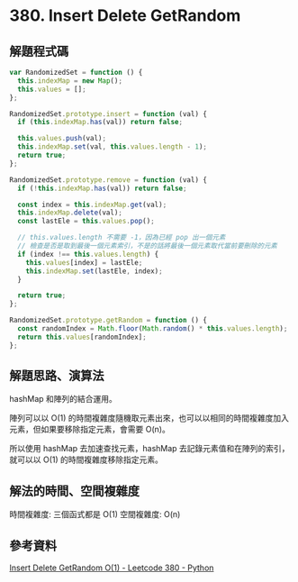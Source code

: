 # 380. Insert Delete GetRandom

## 解題程式碼

```javascript
var RandomizedSet = function () {
  this.indexMap = new Map();
  this.values = [];
};

RandomizedSet.prototype.insert = function (val) {
  if (this.indexMap.has(val)) return false;

  this.values.push(val);
  this.indexMap.set(val, this.values.length - 1);
  return true;
};

RandomizedSet.prototype.remove = function (val) {
  if (!this.indexMap.has(val)) return false;

  const index = this.indexMap.get(val);
  this.indexMap.delete(val);
  const lastEle = this.values.pop();

  // this.values.length 不需要 -1，因為已經 pop 出一個元素
  // 檢查是否是取到最後一個元素索引，不是的話將最後一個元素取代當前要刪除的元素
  if (index !== this.values.length) {
    this.values[index] = lastEle;
    this.indexMap.set(lastEle, index);
  }

  return true;
};

RandomizedSet.prototype.getRandom = function () {
  const randomIndex = Math.floor(Math.random() * this.values.length);
  return this.values[randomIndex];
};
```

## 解題思路、演算法

hashMap 和陣列的結合運用。

陣列可以以 O(1) 的時間複雜度隨機取元素出來，也可以以相同的時間複雜度加入元素，但如果要移除指定元素，會需要 O(n)。

所以使用 hashMap 去加速查找元素，hashMap 去記錄元素值和在陣列的索引，就可以以 O(1) 的時間複雜度移除指定元素。

## 解法的時間、空間複雜度

時間複雜度: 三個函式都是 O(1)
空間複雜度: O(n)

## 參考資料

[Insert Delete GetRandom O(1) - Leetcode 380 - Python](https://youtu.be/j4KwhBziOpg)
